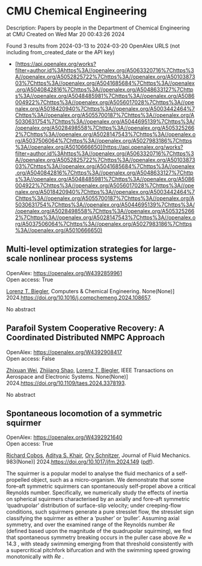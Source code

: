 # CMU Chemical Engineering
Description: Papers by people in the Department of Chemical Engineering at CMU
Created on Wed Mar 20 00:43:26 2024

Found 3 results from 2024-03-13 to 2024-03-20
OpenAlex URLS (not including from_created_date or the API key)
- [https://api.openalex.org/works?filter=author.id%3Ahttps%3A//openalex.org/A5063320716%7Chttps%3A//openalex.org/A5052825722%7Chttps%3A//openalex.org/A5010387303%7Chttps%3A//openalex.org/A5041685684%7Chttps%3A//openalex.org/A5040842816%7Chttps%3A//openalex.org/A5048633127%7Chttps%3A//openalex.org/A5048485981%7Chttps%3A//openalex.org/A5086004922%7Chttps%3A//openalex.org/A5056017028%7Chttps%3A//openalex.org/A5018420940%7Chttps%3A//openalex.org/A5003442464%7Chttps%3A//openalex.org/A5055700187%7Chttps%3A//openalex.org/A5030631754%7Chttps%3A//openalex.org/A5044695139%7Chttps%3A//openalex.org/A5028498558%7Chttps%3A//openalex.org/A5053252662%7Chttps%3A//openalex.org/A5028147543%7Chttps%3A//openalex.org/A5037506064%7Chttps%3A//openalex.org/A5027983186%7Chttps%3A//openalex.org/A5010666650](https://api.openalex.org/works?filter=author.id%3Ahttps%3A//openalex.org/A5063320716%7Chttps%3A//openalex.org/A5052825722%7Chttps%3A//openalex.org/A5010387303%7Chttps%3A//openalex.org/A5041685684%7Chttps%3A//openalex.org/A5040842816%7Chttps%3A//openalex.org/A5048633127%7Chttps%3A//openalex.org/A5048485981%7Chttps%3A//openalex.org/A5086004922%7Chttps%3A//openalex.org/A5056017028%7Chttps%3A//openalex.org/A5018420940%7Chttps%3A//openalex.org/A5003442464%7Chttps%3A//openalex.org/A5055700187%7Chttps%3A//openalex.org/A5030631754%7Chttps%3A//openalex.org/A5044695139%7Chttps%3A//openalex.org/A5028498558%7Chttps%3A//openalex.org/A5053252662%7Chttps%3A//openalex.org/A5028147543%7Chttps%3A//openalex.org/A5037506064%7Chttps%3A//openalex.org/A5027983186%7Chttps%3A//openalex.org/A5010666650)

## Multi-level optimization strategies for large-scale nonlinear process systems   

OpenAlex: https://openalex.org/W4392859961    
Open access: True
    
[Lorenz T. Biegler](https://openalex.org/A5052825722), Computers & Chemical Engineering. None(None)] 2024.https://doi.org/10.1016/j.compchemeng.2024.108657.
    
No abstract    

    

## Parafoil System Cooperative Recovery: A Coordinated Distributed NMPC Approach   

OpenAlex: https://openalex.org/W4392908417    
Open access: False
    
[Zhixuan Wei](https://openalex.org/A5054103149), [Zhijiang Shao](https://openalex.org/A5034118578), [Lorenz T. Biegler](https://openalex.org/A5052825722), IEEE Transactions on Aerospace and Electronic Systems. None(None)] 2024.https://doi.org/10.1109/taes.2024.3378193.
    
No abstract    

    

## Spontaneous locomotion of a symmetric squirmer   

OpenAlex: https://openalex.org/W4392921640    
Open access: True
    
[Richard Cobos](https://openalex.org/A5022700006), [Aditya S. Khair](https://openalex.org/A5018420940), [Ory Schnitzer](https://openalex.org/A5049998387), Journal of Fluid Mechanics. 983(None)] 2024.https://doi.org/10.1017/jfm.2024.149 ([pdf](https://www.cambridge.org/core/services/aop-cambridge-core/content/view/5D7392591B471F3D588D031456DDAEDF/S0022112024001496a.pdf/div-class-title-spontaneous-locomotion-of-a-symmetric-squirmer-div.pdf)).
    
The squirmer is a popular model to analyse the fluid mechanics of a self-propelled object, such as a micro-organism. We demonstrate that some fore–aft symmetric squirmers can spontaneously self-propel above a critical Reynolds number. Specifically, we numerically study the effects of inertia on spherical squirmers characterised by an axially and fore–aft symmetric ‘quadrupolar’ distribution of surface-slip velocity; under creeping-flow conditions, such squirmers generate a pure stresslet flow, the stresslet sign classifying the squirmer as either a ‘pusher’ or ‘puller’. Assuming axial symmetry, and over the examined range of the Reynolds number $Re$ (defined based upon the magnitude of the quadrupolar squirming), we find that spontaneous symmetry breaking occurs in the puller case above $Re \approx 14.3$ , with steady swimming emerging from that threshold consistently with a supercritical pitchfork bifurcation and with the swimming speed growing monotonically with $Re$ .    

    
